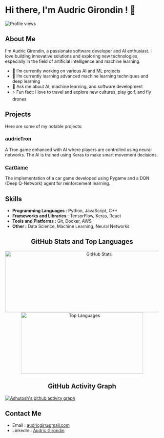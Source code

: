# Hi there, I'm Audric Girondin ! 👋

![Profile views](https://komarev.com/ghpvc/?username=aaudric)

## About Me

I'm Audric Girondin, a passionate software developer and AI enthusiast. I love building innovative solutions and exploring new technologies, especially in the field of artificial intelligence and machine learning.

- 🔭 I’m currently working on various AI and ML projects
- 🌱 I’m currently learning advanced machine learning techniques and deep learning
- 💬 Ask me about AI, machine learning, and software development
- ⚡ Fun fact: I love to travel and explore new cultures, play golf, and fly drones

## Projects

Here are some of my notable projects:

### [audricTron](https://github.com/aaudric/audricTron)
A Tron game enhanced with AI where players are controlled using neural networks. The AI is trained using Keras to make smart movement decisions.

### [CarGame](https://github.com/aaudric/CarGame)
The implementation of a car game developed using Pygame and a DQN (Deep Q-Network) agent for reinforcement learning. 

## Skills

- **Programming Languages :** Python, JavaScript, C++
- **Frameworks and Libraries :** TensorFlow, Keras, React
- **Tools and Platforms :** Git, Docker, AWS
- **Other :** Data Science, Machine Learning, Neural Networks

<div align="center">

## GitHub Stats and Top Languages
<p align="center">
    <img width="600" height="200" src="https://github-readme-stats.vercel.app/api?username=aaudric&show_icons=true&hide_border=true" alt="GitHub Stats">
    <img width="400" height="200" src="https://github-readme-stats.vercel.app/api/top-langs/?username=aaudric&layout=compact" alt="Top Languages">
</p>


## GitHub Activity Graph


</div>

[![Ashutosh's github activity graph](https://github-readme-activity-graph.vercel.app/graph?username=aaudric&theme=github-compact)](https://github.com/ashutosh00710/github-readme-activity-graph)
## Contact Me

- Email : [audricgir@gmail.com](mailto:audricgir@gmail.com)
- LinkedIn : [Audric Girondin](https://www.linkedin.com/in/audric-girondin/)
